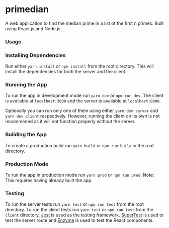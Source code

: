 # primedian

A web application to find the median prime in a list of the first n primes. Built using React.js and Node.js.

### Usage
### Installing Dependencies
Run either `yarn install` or `npm install` from the root directory. This will install the dependencies for both the server and the client.

### Running the App
To run the app in development mode run `yarn dev` or `npm run dev`. The client is available at `localhost:3000` and the server is available at `localhost:8000`.

Optionally you can run only one of them using either `yarn dev server` and `yarn dev client` respectively. However, running the client on its own is not recommened as it will not function properly without the server.

### Building the App
To create a production build run `yarn build` or `npm run build` in the root directory.

### Production Mode
To run the app in production mode run `yarn prod` or `npm run prod`. Note: This requires having already built the app.

### Testing
To run the server tests run `yarn test` or `npm run test` from the root directory. To run the client tests run `yarn test` or `npm run test` from the `client` directory. [Jest](https://github.com/facebook/jest) is used as the testing framework. [SuperTest](https://github.com/visionmedia/supertest) is used to test the server route and [Enzyme](https://github.com/airbnb/enzyme) is used to test the React components.